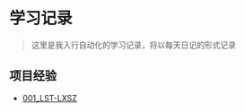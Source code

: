 # 学习记录

> 这里是我入行自动化的学习记录，将以每天日记的形式记录

## 项目经验

+ [001_LST-LXSZ](https://github.com/troml1788/001_LST-LXSZ)

